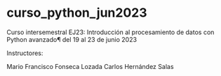 # curso_python_jun2023

Curso intersemestral EJ23: Introducción al procesamiento de datos con Python avanzado¶
del 19 al 23 de junio 2023

Instructores:

Mario Francisco Fonseca Lozada
Carlos Hernández Salas
